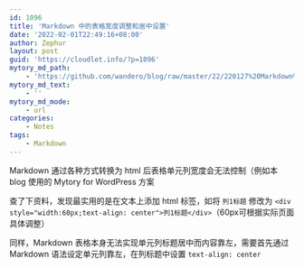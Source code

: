 ```yaml
---
id: 1096
title: 'Markdown 中的表格宽度调整和居中设置'
date: '2022-02-01T22:49:16+08:00'
author: Zephur
layout: post
guid: 'https://cloudlet.info/?p=1096'
mytory_md_path:
    - 'https://github.com/wandero/blog/raw/master/22/220127%20Markdown%20%E4%B8%AD%E7%9A%84%E8%A1%A8%E6%A0%BC%E5%AE%BD%E5%BA%A6%E8%B0%83%E6%95%B4%E5%92%8C%E5%B1%85%E4%B8%AD%E8%AE%BE%E7%BD%AE.md'
mytory_md_text:
    - ''
mytory_md_mode:
    - url
categories:
    - Notes
tags:
    - Markdown
---
```


Markdown 通过各种方式转换为 html 后表格单元列宽度会无法控制（例如本 blog 使用的 Mytory for WordPress 方案

查了下资料，发现最实用的是在文本上添加 html 标签，如将 `列1标题` 修改为 `<div  style="width:60px;text-align: center">列1标题</div>`（60px可根据实际页面具体调整）

同样，Markdown 表格本身无法实现单元列标题居中而内容靠左，需要首先通过 Markdown 语法设定单元列靠左，在列标题中设置 `text-align: center`